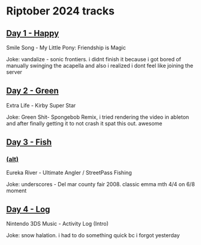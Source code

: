 # Riptober 2024 tracks
## [Day 1 - Happy](/Day01.mp3)
Smile Song - My Little Pony: Friendship is Magic

Joke: vandalize - sonic frontiers. i didnt finish it because i got bored of manually swinging the acapella and also i realized i dont feel like joining the server
## [Day 2 - Green](/Day02.mp4)
Extra Life - Kirby Super Star

Joke: Green Shit- Spongebob Remix, i tried rendering the video in ableton and after finally getting it to not crash it spat this out. awesome
## [Day 3 - Fish](/Day03.mp3)
### [(alt)](/Day03_alt.mp3)
Eureka River - Ultimate Angler / StreetPass Fishing

Joke: underscores - Del mar county fair 2008. classic emma mth 4/4 on 6/8 moment
## [Day 4 - Log](/Day04.mp3)
Nintendo 3DS Music - Activity Log (Intro)

Joke: snow halation. i had to do something quick bc i forgot yesterday
